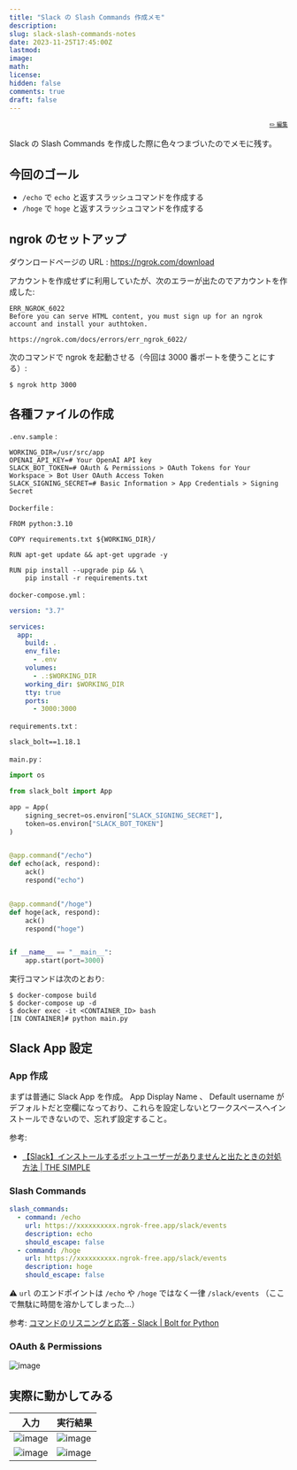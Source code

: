 ```yaml
---
title: "Slack の Slash Commands 作成メモ"
description:
slug: slack-slash-commands-notes
date: 2023-11-25T17:45:00Z
lastmod:
image:
math:
license:
hidden: false
comments: true
draft: false
---
```


<font size="1" align="right">

[✏️ 編集](https://github.com/yamamoto-yuta/yamamoto-yuta.github.io/blob/main/content/post/slack-slash-commands-notes/index.md)

</font>

Slack の Slash Commands を作成した際に色々つまづいたのでメモに残す。

## 今回のゴール

- `/echo` で `echo` と返すスラッシュコマンドを作成する
- `/hoge` で `hoge` と返すスラッシュコマンドを作成する

## ngrok のセットアップ

ダウンロードページの URL :
https://ngrok.com/download

アカウントを作成せずに利用していたが、次のエラーが出たのでアカウントを作成した:

```
ERR_NGROK_6022
Before you can serve HTML content, you must sign up for an ngrok account and install your authtoken.

https://ngrok.com/docs/errors/err_ngrok_6022/
```

次のコマンドで ngrok を起動させる（今回は 3000 番ポートを使うことにする）:

```
$ ngrok http 3000
```

## 各種ファイルの作成

`.env.sample` :

```
WORKING_DIR=/usr/src/app
OPENAI_API_KEY=# Your OpenAI API key
SLACK_BOT_TOKEN=# OAuth & Permissions > OAuth Tokens for Your Workspace > Bot User OAuth Access Token
SLACK_SIGNING_SECRET=# Basic Information > App Credentials > Signing Secret
```

`Dockerfile` :

```
FROM python:3.10

COPY requirements.txt ${WORKING_DIR}/

RUN apt-get update && apt-get upgrade -y

RUN pip install --upgrade pip && \
    pip install -r requirements.txt
```

`docker-compose.yml` :

```yml
version: "3.7"

services:
  app:
    build: .
    env_file:
      - .env
    volumes:
      - .:$WORKING_DIR
    working_dir: $WORKING_DIR
    tty: true
    ports:
      - 3000:3000
```

`requirements.txt` :

```txt
slack_bolt==1.18.1
```

`main.py` :

```python
import os

from slack_bolt import App

app = App(
    signing_secret=os.environ["SLACK_SIGNING_SECRET"],
    token=os.environ["SLACK_BOT_TOKEN"]
)


@app.command("/echo")
def echo(ack, respond):
    ack()
    respond("echo")


@app.command("/hoge")
def hoge(ack, respond):
    ack()
    respond("hoge")


if __name__ == "__main__":
    app.start(port=3000)
```

実行コマンドは次のとおり:

```
$ docker-compose build
$ docker-compose up -d
$ docker exec -it <CONTAINER_ID> bash
[IN CONTAINER]# python main.py
```

## Slack App 設定

### App 作成

まずは普通に Slack App を作成。 App Display Name 、 Default username がデフォルトだと空欄になっており、これらを設定しないとワークスペースへインストールできないので、忘れず設定すること。

参考:

- [【Slack】インストールするボットユーザーがありませんと出たときの対処方法 | THE SIMPLE](https://the-simple.jp/slack-nobotuser)

### Slash Commands

```yml
slash_commands:
  - command: /echo
    url: https://xxxxxxxxxx.ngrok-free.app/slack/events
    description: echo
    should_escape: false
  - command: /hoge
    url: https://xxxxxxxxxx.ngrok-free.app/slack/events
    description: hoge
    should_escape: false
```

⚠️ `url` のエンドポイントは `/echo` や `/hoge` ではなく一律 `/slack/events` （ここで無駄に時間を溶かしてしまった…）

参考: [コマンドのリスニングと応答 - Slack | Bolt for Python](https://slack.dev/bolt-python/ja-jp/concepts#basic:~:text=%E3%82%A2%E3%83%97%E3%83%AA%E3%81%AE%E8%A8%AD%E5%AE%9A%E3%81%A7%E3%82%B3%E3%83%9E%E3%83%B3%E3%83%89%E3%82%92%E7%99%BB%E9%8C%B2%E3%81%99%E3%82%8B%E3%81%A8%E3%81%8D%E3%81%AF%E3%80%81%E3%83%AA%E3%82%AF%E3%82%A8%E3%82%B9%E3%83%88%20URL%20%E3%81%AE%E6%9C%AB%E5%B0%BE%E3%81%AB%20/slack/events%20%E3%82%92%E3%81%A4%E3%81%91%E3%81%BE%E3%81%99%E3%80%82)

### OAuth & Permissions

![image](https://github.com/yamamoto-yuta/article-summarize-bot/assets/55144709/99b922b3-405a-477c-bfea-a2ebf1480ebc)

## 実際に動かしてみる

| 入力                                                                                                                  | 実行結果                                                                                                              |
| --------------------------------------------------------------------------------------------------------------------- | --------------------------------------------------------------------------------------------------------------------- |
| ![image](https://github.com/yamamoto-yuta/article-summarize-bot/assets/55144709/83a521fd-f0c4-4811-bb05-f9691bda87c2) | ![image](https://github.com/yamamoto-yuta/article-summarize-bot/assets/55144709/604b0883-79a4-4de9-a2bc-bef60f723b95) |
| ![image](https://github.com/yamamoto-yuta/article-summarize-bot/assets/55144709/64f3c44a-574e-4bf6-89d0-77f6279b1c16) | ![image](https://github.com/yamamoto-yuta/article-summarize-bot/assets/55144709/cf2f8f26-81c3-458f-8296-e16f220789ce) |
